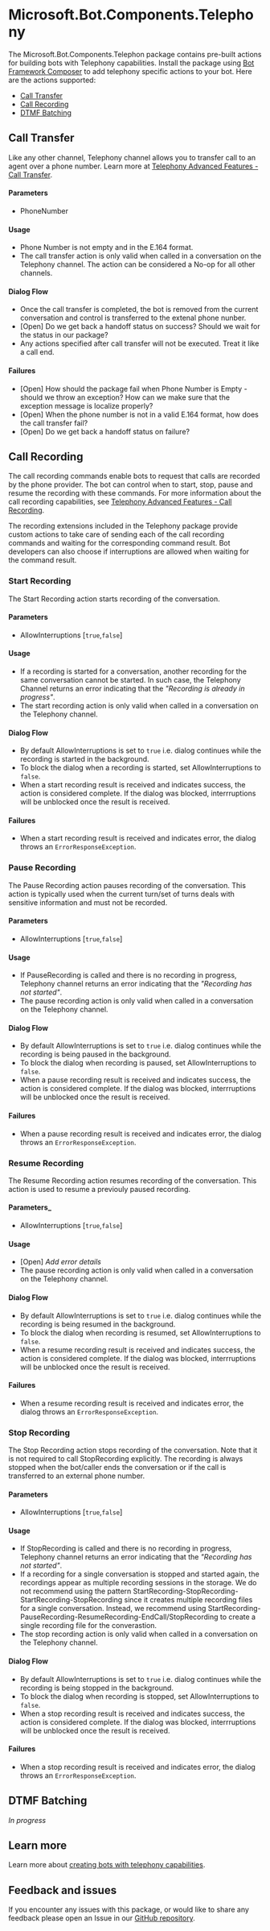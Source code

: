 # Microsoft.Bot.Components.Telephony

The Microsoft.Bot.Components.Telephon package contains pre-built actions for building bots with Telephony capabilities. Install the package using [Bot Framework Composer](https://docs.microsoft.com/composer) to add telephony specific actions to your bot. Here are the actions supported:

- [Call Transfer](#Call-Transfer)
- [Call Recording](#Call-Recording)
- [DTMF Batching ](#DTMF-Batching)

## **Call Transfer**
Like any other channel, Telephony channel allows you to transfer call to an agent over a phone number. Learn more at [Telephony Advanced Features - Call Transfer](https://github.com/microsoft/botframework-telephony/blob/main/TransferCallOut.md).

#### Parameters
* PhoneNumber

#### Usage
* Phone Number is not empty and in the E.164 format. 
* The call transfer action is only valid when called in a conversation on the Telephony channel. The action can be considered a No-op for all other channels.

#### Dialog Flow
* Once the call transfer is completed, the bot is removed from the current conversation and control is transferred to the extenal phone nunber.
* [Open] Do we get back a handoff status on success? Should we wait for the status in our package?
* Any actions specified after call transfer will not be executed. Treat it like a call end.

#### Failures
* [Open] How should the package fail when Phone Number is Empty - should we throw an exception? How can we make sure that the exception message is localize properly?
* [Open] When the phone number is not in a valid E.164 format, how does the call transfer fail?
* [Open] Do we get back a handoff status on failure?


## **Call Recording**
The call recording commands enable bots to request that calls are recorded by the phone provider. The bot can control when to start, stop, pause and resume the recording with these commands. For more information about the call recording capabilities, see [Telephony Advanced Features - Call Recording](https://github.com/microsoft/botframework-telephony/blob/main/CallRecording.md).

The recording extensions included in the Telephony package provide custom actions to take care of sending each of the call recording commands and waiting for the corresponding command result. Bot developers can also choose if interruptions are allowed when waiting for the command result.

### **Start Recording**
The Start Recording action starts recording of the conversation.

#### Parameters
* AllowInterruptions [`true`,`false`]

#### Usage
* If a recording is started for a conversation, another recording for the same conversation cannot be started. In such case, the Telephony Channel returns an error indicating that the _"Recording is already in progress"_.
* The start recording action is only valid when called in a conversation on the Telephony channel.

#### Dialog Flow
* By default AllowInterruptions is set to `true` i.e. dialog continues while the recording is started in the background.
* To block the dialog when a recording is started, set AllowInterruptions to `false`.
* When a start recording result is received and indicates success, the action is considered complete. If the dialog was blocked, interrruptions will be unblocked once the result is received.

#### Failures
* When a start recording result is received and indicates error, the dialog throws an `ErrorResponseException`. 

### **Pause Recording**
The Pause Recording action pauses recording of the conversation. This action is typically used when the current turn/set of turns deals with sensitive information and must not be recorded.

#### Parameters
* AllowInterruptions [`true`,`false`] 

#### Usage
* If PauseRecording is called and there is no recording in progress, Telephony channel returns an error indicating that the _"Recording has not started"_.
* The pause recording action is only valid when called in a conversation on the Telephony channel.

#### Dialog Flow
* By default AllowInterruptions is set to `true` i.e. dialog continues while the recording is being paused in the background.
* To block the dialog when recording is paused, set AllowInterruptions to `false`.
* When a pause recording result is received and indicates success, the action is considered complete. If the dialog was blocked, interrruptions will be unblocked once the result is received.

#### Failures
* When a pause recording result is received and indicates error, the dialog throws an `ErrorResponseException`. 

### **Resume Recording**
The Resume Recording action resumes recording of the conversation. This action is used to resume a previouly paused recording.

#### Parameters_
* AllowInterruptions [`true`,`false`] 

#### Usage
* [Open] _Add error details_
* The pause recording action is only valid when called in a conversation on the Telephony channel.

#### Dialog Flow
* By default AllowInterruptions is set to `true` i.e. dialog continues while the recording is being resumed in the background.
* To block the dialog when recording is resumed, set AllowInterruptions to `false`.
* When a resume recording result is received and indicates success, the action is considered complete. If the dialog was blocked, interrruptions will be unblocked once the result is received.

#### Failures
* When a resume recording result is received and indicates error, the dialog throws an `ErrorResponseException`. 

### **Stop Recording**
The Stop Recording action stops recording of the conversation. Note that it is not required to call StopRecording explicitly. The recording is always stopped when the bot/caller ends the conversation or if the call is transferred to an external phone number.

#### Parameters
* AllowInterruptions [`true`,`false`] 

#### Usage
* If StopRecording is called and there is no recording in progress, Telephony channel returns an error indicating that the _"Recording has not started"_.
* If a recording for a single conversation is stopped and started again, the recordings appear as multiple recording sessions in the storage. We do not recommend using the pattern StartRecording-StopRecording-StartRecording-StopRecording since it creates multiple recording files for a single conversation. Instead, we recommend using StartRecording-PauseRecording-ResumeRecording-EndCall/StopRecording to create a single recording file for the converastion.
* The stop recording action is only valid when called in a conversation on the Telephony channel.

#### Dialog Flow
* By default AllowInterruptions is set to `true` i.e. dialog continues while the recording is being stopped in the background.
* To block the dialog when recording is stopped, set AllowInterruptions to `false`.
* When a stop recording result is received and indicates success, the action is considered complete. If the dialog was blocked, interrruptions will be unblocked once the result is received.

#### Failures
* When a stop recording result is received and indicates error, the dialog throws an `ErrorResponseException`.

## **DTMF Batching**
_In progress_

## Learn more
Learn more about [creating bots with telephony capabilities](https://github.com/microsoft/botframework-telephony).

## Feedback and issues
If you encounter any issues with this package, or would like to share any feedback please open an Issue in our [GitHub repository](https://github.com/microsoft/botframework-components/issues/new/choose).

